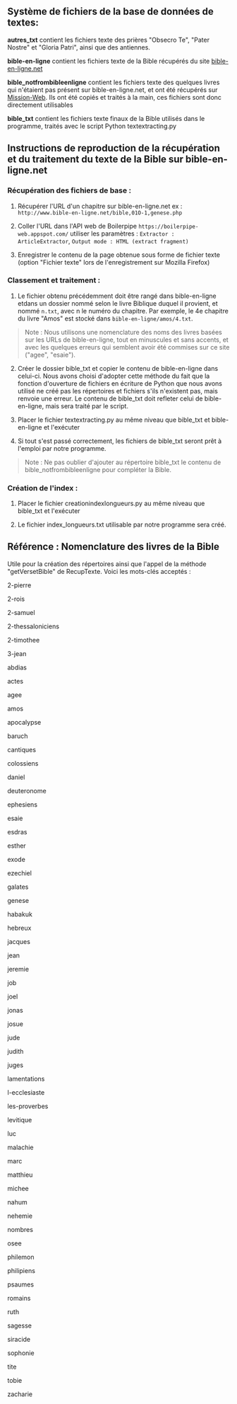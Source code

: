 ## Système de fichiers de la base de données de textes:

**autres_txt** contient les fichiers texte des prières "Obsecro Te", "Pater Nostre" et "Gloria Patri", ainsi que des antiennes.

**bible-en-ligne** contient les fichiers texte de la Bible récupérés du site [bible-en-ligne.net](https://www.bible-en-ligne.net/)

**bible_notfrombibleenligne** contient les fichiers texte des quelques livres qui n'étaient pas présent sur bible-en-ligne.net, et ont été récupérés sur [Mission-Web](https://missionweb.free.fr/bible.php). Ils ont été copiés et traités à la main, ces fichiers sont donc directement utilisables

**bible_txt** contient les fichiers texte finaux de la Bible utilisés dans le programme, traités avec le script Python textextracting.py

## Instructions de reproduction de la récupération et du traitement du texte de la Bible sur bible-en-ligne.net

### Récupération des fichiers de base :

1)	Récupérer l'URL d'un chapitre sur bible-en-ligne.net
	ex : `http://www.bible-en-ligne.net/bible,01O-1,genese.php`

2)	Coller l'URL dans l'API web de Boilerpipe `https://boilerpipe-web.appspot.com/`
	utiliser les paramètres : `Extractor : ArticleExtractor`, `Output mode : HTML (extract fragment)`

3)	Enregistrer le contenu de la page obtenue sous forme de fichier texte (option "Fichier texte" lors de l'enregistrement sur Mozilla Firefox)

### Classement et traitement :

1)	Le fichier obtenu précédemment doit être rangé dans bible-en-ligne etdans un dossier nommé selon le livre Biblique duquel il provient, et nommé `n.txt`, avec n le numéro du chapitre. Par exemple, le 4e chapitre du livre "Amos" est stocké dans `bible-en-ligne/amos/4.txt`.

> Note : Nous utilisons une nomenclature des noms des livres basées sur les URLs de bible-en-ligne, tout en minuscules et sans accents, et avec les quelques erreurs qui semblent avoir été commises sur ce site ("agee", "esaie").

2)	Créer le dossier bible\_txt et copier le contenu de bible-en-ligne dans celui-ci. Nous avons choisi d'adopter cette méthode du fait que la fonction d'ouverture de fichiers en écriture de Python que nous avons utilisé ne créé pas les répertoires et fichiers s'ils n'existent pas, mais renvoie une erreur. Le contenu de bible_txt doit refleter celui de bible-en-ligne, mais sera traité par le script.

3)	Placer le fichier textextracting.py au même niveau que bible_txt et bible-en-ligne et l'exécuter

4)	Si tout s'est passé correctement, les fichiers de bible_txt seront prêt à l'emploi par notre programme.

> Note : Ne pas oublier d'ajouter au répertoire bible\_txt le contenu de bible_notfrombibleenligne pour compléter la Bible.

### Création de l'index :

1)	Placer le fichier creationindexlongueurs.py au même niveau que bible_txt et l'exécuter

2)	Le fichier index_longueurs.txt utilisable par notre programme sera créé.

## Référence : Nomenclature des livres de la Bible

Utile pour la création des répertoires ainsi que l'appel de la méthode "getVersetBible" de RecupTexte. Voici les mots-clés acceptés :

2-pierre

2-rois

2-samuel

2-thessaloniciens

2-timothee

3-jean

abdias

actes

agee

amos

apocalypse

baruch

cantiques

colossiens

daniel

deuteronome

ephesiens

esaie

esdras

esther

exode

ezechiel

galates

genese

habakuk

hebreux

jacques

jean

jeremie

job

joel

jonas

josue

jude

judith

juges

lamentations

l-ecclesiaste

les-proverbes

levitique

luc

malachie

marc

matthieu

michee

nahum

nehemie

nombres

osee

philemon

philipiens

psaumes

romains

ruth

sagesse

siracide

sophonie

tite

tobie

zacharie


